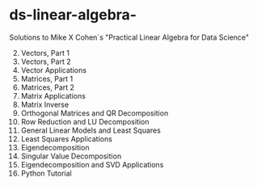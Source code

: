 # ds-linear-algebra-
Solutions to Mike X Cohen`s "Practical Linear Algebra for Data Science"

2. Vectors, Part 1
3. Vectors, Part 2
4. Vector Applications
5. Matrices, Part 1
6. Matrices, Part 2
7. Matrix Applications
8. Matrix Inverse
9. Orthogonal Matrices and QR Decomposition
10. Row Reduction and LU Decomposition
11. General Linear Models and Least Squares
12. Least Squares Applications
13. Eigendecomposition
14. Singular Value Decomposition
15. Eigendecomposition and SVD Applications
16. Python Tutorial
